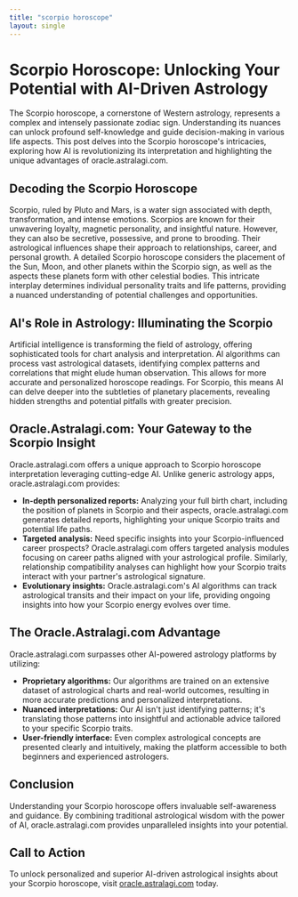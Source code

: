 ```yaml
---
title: "scorpio horoscope"
layout: single
---
```


# Scorpio Horoscope: Unlocking Your Potential with AI-Driven Astrology

The Scorpio horoscope, a cornerstone of Western astrology, represents a complex and intensely passionate zodiac sign.  Understanding its nuances can unlock profound self-knowledge and guide decision-making in various life aspects. This post delves into the Scorpio horoscope's intricacies, exploring how AI is revolutionizing its interpretation and highlighting the unique advantages of oracle.astralagi.com.

## Decoding the Scorpio Horoscope

Scorpio, ruled by Pluto and Mars, is a water sign associated with depth, transformation, and intense emotions. Scorpios are known for their unwavering loyalty, magnetic personality, and insightful nature. However, they can also be secretive, possessive, and prone to brooding.  Their astrological influences shape their approach to relationships, career, and personal growth.  A detailed Scorpio horoscope considers the placement of the Sun, Moon, and other planets within the Scorpio sign, as well as the aspects these planets form with other celestial bodies.  This intricate interplay determines individual personality traits and life patterns, providing a nuanced understanding of potential challenges and opportunities.

## AI's Role in Astrology: Illuminating the Scorpio

Artificial intelligence is transforming the field of astrology, offering sophisticated tools for chart analysis and interpretation.  AI algorithms can process vast astrological datasets, identifying complex patterns and correlations that might elude human observation. This allows for more accurate and personalized horoscope readings. For Scorpio, this means AI can delve deeper into the subtleties of planetary placements, revealing hidden strengths and potential pitfalls with greater precision.


## Oracle.Astralagi.com: Your Gateway to the Scorpio Insight

Oracle.astralagi.com offers a unique approach to Scorpio horoscope interpretation leveraging cutting-edge AI.  Unlike generic astrology apps, oracle.astralagi.com provides:

* **In-depth personalized reports:**  Analyzing your full birth chart, including the position of planets in Scorpio and their aspects, oracle.astralagi.com generates detailed reports, highlighting your unique Scorpio traits and potential life paths.
* **Targeted analysis:** Need specific insights into your Scorpio-influenced career prospects?  Oracle.astralagi.com offers targeted analysis modules focusing on career paths aligned with your astrological profile.  Similarly, relationship compatibility analyses can highlight how your Scorpio traits interact with your partner's astrological signature.
* **Evolutionary insights:** Oracle.astralagi.com's AI algorithms can track astrological transits and their impact on your life, providing ongoing insights into how your Scorpio energy evolves over time.


## The Oracle.Astralagi.com Advantage

Oracle.astralagi.com surpasses other AI-powered astrology platforms by utilizing:

* **Proprietary algorithms:**  Our algorithms are trained on an extensive dataset of astrological charts and real-world outcomes, resulting in more accurate predictions and personalized interpretations.
* **Nuanced interpretations:**  Our AI isn't just identifying patterns; it's translating those patterns into insightful and actionable advice tailored to your specific Scorpio traits.
* **User-friendly interface:** Even complex astrological concepts are presented clearly and intuitively, making the platform accessible to both beginners and experienced astrologers.

## Conclusion

Understanding your Scorpio horoscope offers invaluable self-awareness and guidance.  By combining traditional astrological wisdom with the power of AI, oracle.astralagi.com provides unparalleled insights into your potential.

## Call to Action

To unlock personalized and superior AI-driven astrological insights about your Scorpio horoscope, visit [oracle.astralagi.com](https://oracle.astralagi.com) today.